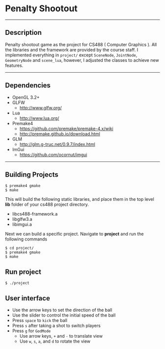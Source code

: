 # Penalty Shootout

---

## Description
Penalty shootout game as the project for CS488 ( Computer Graphics ). All the libraries and the framework are provided by the course staff. I implemented everything in `project/` except `SceneNode`, `JointNode`, `GeometryNode` and `scene_lua`, however, I adjusted the classes to achieve new features. 

---

## Dependencies
* OpenGL 3.2+
* GLFW
    * http://www.glfw.org/
* Lua
    * http://www.lua.org/
* Premake4
    * https://github.com/premake/premake-4.x/wiki
    * http://premake.github.io/download.html
* GLM
    * http://glm.g-truc.net/0.9.7/index.html
* ImGui
    * https://github.com/ocornut/imgui


---

## Building Projects

    $ premake4 gmake
    $ make

This will build the following static libraries, and place them in the top level **lib**
folder of your cs488 project directory.
* libcs488-framework.a
* libglfw3.a
* libimgui.a

Next we can build a specific project. Navigate to **project** and run the following commands

    $ cd project/
    $ premake4 gmake
    $ make
    
## Run project

    $ ./project
    
## User interface
* Use the arrow keys to set the direction of the ball
* Use the slider to control the initial speed of the ball
* Press `space` to `kick` the ball
* Press `s` after taking a shot to switch players
* Press `g` for `GodMode`
   * Use arrow keys, `+` and `-` to translate view
   * Use `w`, `s`, `a`, and `d` to rotate the view
